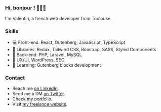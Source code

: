 ### Hi, bonjour ! 🥖🇫🇷

I'm Valentin, a french web developer from Toulouse. 

### Skills

- 💻 Front-end: React, Gutenberg, JavaScript, TypeScript
- 💅 Libraries: Redux, Tailwind CSS, Boostrap, SASS, Styled Components
- 💽 Back-end: PHP, Laravel, MySQL
- 💼 UX/UI, WordPress, SEO
- 🌱 Learning: Gutenberg blocks development

### Contact

- Reach me [on LinkedIn](https://www.linkedin.com/in/valentin-grenier/).
- Send me a DM [on Twitter](https://twitter.com/valentingrn).
- Check [my portfolio](https://valentingrenier.fr).
- Visit [my freelance website](https://studio-val.fr).

<!--
**valentin-grenier/valentin-grenier** is a ✨ _special_ ✨ repository because its `README.md` (this file) appears on your GitHub profile.

Here are some ideas to get you started:

- 🔭 I’m currently working on ...
- 🌱 I’m currently learning ...
- 👯 I’m looking to collaborate on ...
- 🤔 I’m looking for help with ...
- 💬 Ask me about ...
- 📫 How to reach me: ...
- 😄 Pronouns: ...
- ⚡ Fun fact: ...
-->
